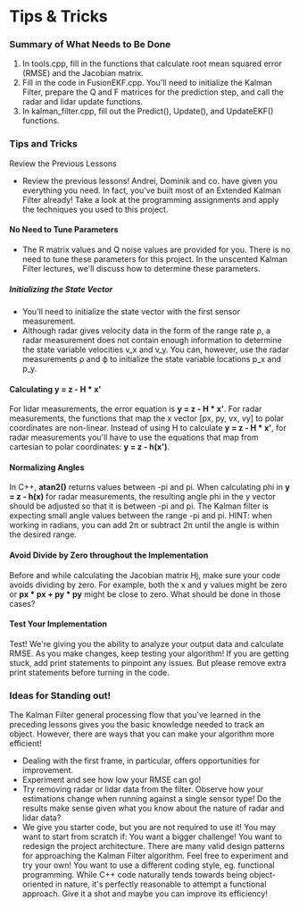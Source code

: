 # Tips & Tricks

### Summary of What Needs to Be Done

1. In tools.cpp, fill in the functions that calculate root mean squared error (RMSE) and the Jacobian matrix.
2. Fill in the code in FusionEKF.cpp. You'll need to initialize the Kalman Filter, prepare the Q and F matrices for the prediction step, and call the radar and lidar update functions.
3. In kalman_filter.cpp, fill out the Predict(), Update(), and UpdateEKF() functions.

### Tips and Tricks

Review the Previous Lessons

- Review the previous lessons! Andrei, Dominik and co. have given you everything you need. In fact, you've built most of an Extended Kalman Filter already! Take a look at the programming assignments and apply the techniques you used to this project.

#### No Need to Tune Parameters

- The R matrix values and Q noise values are provided for you. There is no need to tune these parameters for this project. In the unscented Kalman Filter lectures, we'll discuss how to determine these parameters.

##### Initializing the State Vector

- You'll need to initialize the state vector  with the first sensor measurement.
- Although radar gives velocity data in the form of the range rate ρ, a radar measurement does not contain enough information to determine the state variable velocities v_x and v_y. You can, however, use the radar measurements ρ and ϕ to initialize the state variable locations p_x and p_y.

#### Calculating y = z - H * x'

For lidar measurements, the error equation is **y = z - H * x'**. For radar measurements, the functions that map the x vector [px, py, vx, vy] to polar coordinates are non-linear. Instead of using H to calculate **y = z - H * x'**, for radar measurements you'll have to use the equations that map from cartesian to polar coordinates: **y = z - h(x')**.

#### Normalizing Angles

In C++, **atan2()** returns values between -pi and pi. When calculating phi in **y = z - h(x)** for radar measurements, the resulting angle phi in the y vector should be adjusted so that it is between -pi and pi. The Kalman filter is expecting small angle values between the range -pi and pi. HINT: when working in radians, you can add 2π or subtract 2π until the angle is within the desired range.

#### Avoid Divide by Zero throughout the Implementation

Before and while calculating the Jacobian matrix Hj, make sure your code avoids dividing by zero. For example, both the x and y values might be zero or **px * px + py * py** might be close to zero. What should be done in those cases?

#### Test Your Implementation

Test! We're giving you the ability to analyze your output data and calculate RMSE. As you make changes, keep testing your algorithm! If you are getting stuck, add print statements to pinpoint any issues. But please remove extra print statements before turning in the code.

### Ideas for Standing out!

The Kalman Filter general processing flow that you've learned in the preceding lessons gives you the basic knowledge needed to track an object. However, there are ways that you can make your algorithm more efficient!

- Dealing with the first frame, in particular, offers opportunities for improvement.
- Experiment and see how low your RMSE can go!
- Try removing radar or lidar data from the filter. Observe how your estimations change when running against a single sensor type! Do the results make sense given what you know about the nature of radar and lidar data?
- We give you starter code, but you are not required to use it! You may want to start from scratch if: You want a bigger challenge! You want to redesign the project architecture. There are many valid design patterns for approaching the Kalman Filter algorithm. Feel free to experiment and try your own! You want to use a different coding style, eg. functional programming. While C++ code naturally tends towards being object-oriented in nature, it's perfectly reasonable to attempt a functional approach. Give it a shot and maybe you can improve its efficiency!

